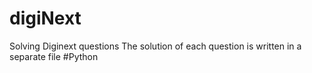 # digiNext
Solving Diginext questions
The solution of each question is written in a separate file
#Python

